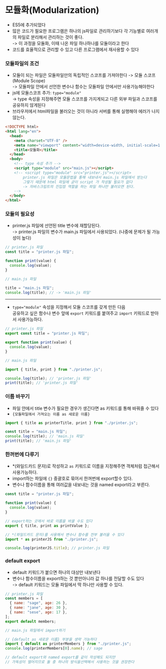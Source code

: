 # 모듈화(Modularization)

- ES5에 추가되었다
- 많은 코드가 필요한 프로그램은 하나의 js파일로 관리하기보다 각 기능별로 여러개의 파일로 분리해서 관리하는 것이 좋다.  
  -> 이 과정을 모듈화, 이때 나온 파일 하나하나를 모듈이라고 한다
- 코드를 효율적으로 관리할 수 있고 다른 프로그램에서 재사용할 수 있다

### 모듈파일의 조건

- 모듈이 되는 파일은 모듈파일만의 독립적인 스코프를 가져야한다 -> 모듈 스코프(Module Scope)  
  -> 모듈파일 안에서 선언한 변수나 함수는 모듈파일 안에서만 사용가능해야한다
- js에 모듈스코프 추가: `type="module"`  
  -> type 속성을 지정해주면 모듈 스코프를 가지게되고 다른 외부 파일과 스코프를 공유하지 않게된다
- 브라우저에서 html파일을 불러오는 것이 아니라 서버를 통해 실행해야 에러가 나지 않는다.

```html
<!DOCTYPE html>
<html lang="en">
  <head>
    <meta charset="UTF-8" />
    <meta name="viewport" content="width=device-width, initial-scale=1.0" />
    <title>모듈화</title>
  </head>
  <body>
    <!-- type 속성 추가 -->
    <script type="module" src="main.js"></script>
    <!-- <script type="module" src="printer.js"></script> 
        printer.js 파일은 모듈문법을 통해 내보내서 main.js 파일에서 받는다
        그렇기 때문에 html 파일에 굳이 script 가 작성될 필요가 없다
        -> 자바스크립트의 진입점 역할을 하는 파일 하나만 불러오면 된다.
    -->
  </body>
</html>
```

### 모듈의 필요성

- printer.js 파일에 선언된 title 변수에 재할당된다.  
  -> printer.js 파일의 변수가 main.js 파일에서 사용되었다. (나중에 문제가 될 가능성이 높다)

```javascript
// printer.js 파일
const title = "printer.js 파일";

function print(value) {
  console.log(value);
}
```

```javascript
// main.js 파일

title = "main.js 파일";
console.log(title); // -> 'main.js 파일'
```

---

- `type="module"` 속성을 지정해서 모듈 스코프를 갖게 만든 다음  
   공유하고 싶은 함수나 변수 앞에 `export` 키워드를 붙여주고 `import` 키워드로 받아서 사용가능하다.

```javascript
// printer.js 파일
export const title = "printer.js 파일";

export function print(value) {
  console.log(value);
}
```

```javascript
// main.js 파일

import { title, print } from "./printer.js";

console.log(title); // 'printer.js 파일'
print(title); // 'printer.js 파일'
```

### 이름 바꾸기

- 파일 안에서 title 변수가 필요한 경우가 생긴다면 as 키워드를 통해 바꿔줄 수 있다
- `{모듈파일에서 가져오는 이름 as 새로운 이름}`

```javascript
import { title as printerTitle, print } from "./printer.js";

const title = "main.js 파일";
console.log(title); // 'main.js 파일'
print(title); // 'main.js 파일'
```

### 한꺼번에 다루기

- \*(와일드카드 문자)로 작성하고 `as` 키워드로 이름을 지정해주면 객체처럼 접근해서 사용가능하다.
- import하는 파일에 `{}` 중괄호로 묶어서 한꺼번에 export할수 있다.
- 변수나 함수이름을 통해 여러값을 내보내는 것을 named export라고 부른다.

```javascript
const title = "printer.js 파일";

function print(value) {
  console.log(value);
}

// export하는 곳에서 바로 이름을 바꿀 수도 있다
export { title, print as printValue };
```

```javascript
// *(와일드카드 문자)를 사용해서 변수나 함수를 전부 불러올 수 있다
import * as printerJS from "./printer.js";

console.log(printerJS.title); // printer.js 파일
```

### default export

- default 키워드가 붙으면 하나의 대상만 내보낸다
- 변수나 함수이름을 export하는 것 뿐만아니라 값 하나를 전달할 수도 있다  
  -> default 키워드는 모듈 파일에서 딱 하나만 사용할 수 있다.

```javascript
// printer.js 파일
const members = [
  { name: "sage", age: 26 },
  { name: "jane", age: 30 },
  { name: "sese", age: 17 },
];
export default members;
```

```javascript
// main.js 파일에서 import하기

// {default as 새로운 이름} 부분을 생략 가능하다
import { default as printerMembers } from "./printer.js";
console.log(printerMembers[0].name); // sage

// default export와 named export를 같이 작성해도 되지만
// 가독성이 떨어지므로 둘 중 하나의 방식을선택해서 사용하는 것을 권장한다
```
